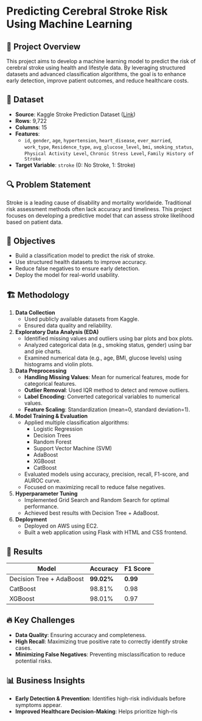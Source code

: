        
# Predicting Cerebral Stroke Risk Using Machine Learning

## 📌 Project Overview
This project aims to develop a machine learning model to predict the risk of cerebral stroke using health and lifestyle data. By leveraging structured datasets and advanced classification algorithms, the goal is to enhance early detection, improve patient outcomes, and reduce healthcare costs.

## 📂 Dataset
- **Source**: Kaggle Stroke Prediction Dataset ([Link](https://www.kaggle.com/datasets/fedesoriano/stroke-prediction-dataset))
- **Rows**: 9,722
- **Columns**: 15
- **Features**:
  - `id`, `gender`, `age`, `hypertension`, `heart_disease`, `ever_married`, `work_type`, `Residence_type`, `avg_glucose_level`, `bmi`, `smoking_status`, `Physical Activity Level`, `Chronic Stress Level`, `Family History of Stroke`
- **Target Variable**: `stroke` (0: No Stroke, 1: Stroke)

## 🔍 Problem Statement
Stroke is a leading cause of disability and mortality worldwide. Traditional risk assessment methods often lack accuracy and timeliness. This project focuses on developing a predictive model that can assess stroke likelihood based on patient data.

## 🎯 Objectives
- Build a classification model to predict the risk of stroke.
- Use structured health datasets to improve accuracy.
- Reduce false negatives to ensure early detection.
- Deploy the model for real-world usability.

## 🏗️ Methodology
1. **Data Collection**
   - Used publicly available datasets from Kaggle.
   - Ensured data quality and reliability.
2. **Exploratory Data Analysis (EDA)**
   - Identified missing values and outliers using bar plots and box plots.
   - Analyzed categorical data (e.g., smoking status, gender) using bar and pie charts.
   - Examined numerical data (e.g., age, BMI, glucose levels) using histograms and violin plots.
3. **Data Preprocessing**
   - **Handling Missing Values**: Mean for numerical features, mode for categorical features.
   - **Outlier Removal**: Used IQR method to detect and remove outliers.
   - **Label Encoding**: Converted categorical variables to numerical values.
   - **Feature Scaling**: Standardization (mean=0, standard deviation=1).
4. **Model Training & Evaluation**
   - Applied multiple classification algorithms:
     - Logistic Regression
     - Decision Trees
     - Random Forest
     - Support Vector Machine (SVM)
     - AdaBoost
     - XGBoost
     - CatBoost
   - Evaluated models using accuracy, precision, recall, F1-score, and AUROC curve.
   - Focused on maximizing recall to reduce false negatives.
5. **Hyperparameter Tuning**
   - Implemented Grid Search and Random Search for optimal performance.
   - Achieved best results with Decision Tree + AdaBoost.
6. **Deployment**
   - Deployed on AWS using EC2.
   - Built a web application using Flask with HTML and CSS frontend.

## 🚀 Results
| Model | Accuracy | F1 Score |
|--------|----------|---------|
| Decision Tree + AdaBoost | **99.02%** | **0.99** |
| CatBoost | 98.81% | 0.98 |
| XGBoost | 98.01% | 0.97 |

## 🔥 Key Challenges
- **Data Quality**: Ensuring accuracy and completeness.
- **High Recall**: Maximizing true positive rate to correctly identify stroke cases.
- **Minimizing False Negatives**: Preventing misclassification to reduce potential risks.

## 📊 Business Insights
- **Early Detection & Prevention**: Identifies high-risk individuals before symptoms appear.
- **Improved Healthcare Decision-Making**: Helps prioritize high-ris
